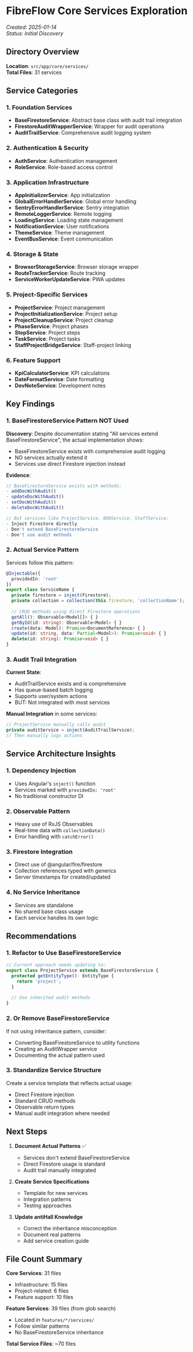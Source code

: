 # FibreFlow Core Services Exploration

*Created: 2025-01-14*  
*Status: Initial Discovery*

## Directory Overview

**Location**: `src/app/core/services/`  
**Total Files**: 31 services

## Service Categories

### 1. Foundation Services
- **BaseFirestoreService**: Abstract base class with audit trail integration
- **FirestoreAuditWrapperService**: Wrapper for audit operations
- **AuditTrailService**: Comprehensive audit logging system

### 2. Authentication & Security
- **AuthService**: Authentication management
- **RoleService**: Role-based access control

### 3. Application Infrastructure
- **AppInitializerService**: App initialization
- **GlobalErrorHandlerService**: Global error handling
- **SentryErrorHandlerService**: Sentry integration
- **RemoteLoggerService**: Remote logging
- **LoadingService**: Loading state management
- **NotificationService**: User notifications
- **ThemeService**: Theme management
- **EventBusService**: Event communication

### 4. Storage & State
- **BrowserStorageService**: Browser storage wrapper
- **RouteTrackerService**: Route tracking
- **ServiceWorkerUpdateService**: PWA updates

### 5. Project-Specific Services
- **ProjectService**: Project management
- **ProjectInitializationService**: Project setup
- **ProjectCleanupService**: Project cleanup
- **PhaseService**: Project phases
- **StepService**: Project steps
- **TaskService**: Project tasks
- **StaffProjectBridgeService**: Staff-project linking

### 6. Feature Support
- **KpiCalculatorService**: KPI calculations
- **DateFormatService**: Date formatting
- **DevNoteService**: Development notes

## Key Findings

### 1. BaseFirestoreService Pattern NOT Used

**Discovery**: Despite documentation stating "All services extend BaseFirestoreService", the actual implementation shows:
- BaseFirestoreService exists with comprehensive audit logging
- NO services actually extend it
- Services use direct Firestore injection instead

**Evidence**:
```typescript
// BaseFirestoreService exists with methods:
- addDocWithAudit()
- updateDocWithAudit()
- setDocWithAudit()
- deleteDocWithAudit()

// But services like ProjectService, BOQService, StaffService:
- Inject Firestore directly
- Don't extend BaseFirestoreService
- Don't use audit methods
```

### 2. Actual Service Pattern

Services follow this pattern:
```typescript
@Injectable({
  providedIn: 'root'
})
export class ServiceName {
  private firestore = inject(Firestore);
  private collection = collection(this.firestore, 'collectionName');
  
  // CRUD methods using direct Firestore operations
  getAll(): Observable<Model[]> { }
  getById(id: string): Observable<Model> { }
  create(data: Model): Promise<DocumentReference> { }
  update(id: string, data: Partial<Model>): Promise<void> { }
  delete(id: string): Promise<void> { }
}
```

### 3. Audit Trail Integration

**Current State**:
- AuditTrailService exists and is comprehensive
- Has queue-based batch logging
- Supports user/system actions
- BUT: Not integrated with most services

**Manual Integration** in some services:
```typescript
// ProjectService manually calls audit
private auditService = inject(AuditTrailService);
// Then manually logs actions
```

## Service Architecture Insights

### 1. Dependency Injection
- Uses Angular's `inject()` function
- Services marked with `providedIn: 'root'`
- No traditional constructor DI

### 2. Observable Pattern
- Heavy use of RxJS Observables
- Real-time data with `collectionData()`
- Error handling with `catchError()`

### 3. Firestore Integration
- Direct use of @angular/fire/firestore
- Collection references typed with generics
- Server timestamps for created/updated

### 4. No Service Inheritance
- Services are standalone
- No shared base class usage
- Each service handles its own logic

## Recommendations

### 1. Refactor to Use BaseFirestoreService
```typescript
// Current approach needs updating to:
export class ProjectService extends BaseFirestoreService {
  protected getEntityType(): EntityType {
    return 'project';
  }
  
  // Use inherited audit methods
}
```

### 2. Or Remove BaseFirestoreService
If not using inheritance pattern, consider:
- Converting BaseFirestoreService to utility functions
- Creating an AuditWrapper service
- Documenting the actual pattern used

### 3. Standardize Service Structure
Create a service template that reflects actual usage:
- Direct Firestore injection
- Standard CRUD methods
- Observable return types
- Manual audit integration where needed

## Next Steps

1. **Document Actual Patterns** ✅
   - Services don't extend BaseFirestoreService
   - Direct Firestore usage is standard
   - Audit trail manually integrated

2. **Create Service Specifications**
   - Template for new services
   - Integration patterns
   - Testing approaches

3. **Update antiHall Knowledge**
   - Correct the inheritance misconception
   - Document real patterns
   - Add service creation guide

## File Count Summary

**Core Services**: 31 files
- Infrastructure: 15 files
- Project-related: 6 files  
- Feature support: 10 files

**Feature Services**: 39 files (from glob search)
- Located in `features/*/services/`
- Follow similar patterns
- No BaseFirestoreService inheritance

**Total Service Files**: ~70 files
